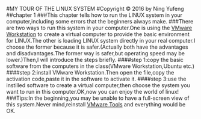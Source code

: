 #MY TOUR OF THE LINUX SYSTEM
#Copyright © 2016 by Ning Yufeng 
##chapter 1
###This chapter tells how to run the LINUX system in your computer,including some errors that the beginners always make. 
###There are two ways to run this system in your computer.One is using the  [VMware Workstation](http://www.epinv.com/post/6304.html) to create a virtual computer to provide the basic environment for LINUX.The other is loading LINUX system directly in your real computer.I choose the former because it is safer.(Actually both have the advantages and disadvantages.The former way is safer,but operating speed may be lower.)Then,I will introduce the steps briefly.
####step 1:copy the basic software from the computers in the class(VMware Workstation,Ubuntu etc.)
####step 2:install VMware Workstation.Then open the file,copy the activation code,paste it in the software to activate it.
####step 3:use the instilled software to create a virtual computer,then choose the system you want to run in this computer.OK,now you can enjoy the world of linux!
###Tips:In the beginning,you may be unable to have a full-screen view of this system.Never mind,reinstall [VMware Tools](http://jingyan.baidu.com/article/f7ff0bfc13d02f2e26bb13af.html) and everything would be OK. 



